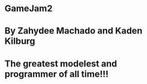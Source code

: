 # GameJam2
# By Zahydee Machado and Kaden Kilburg
# The greatest modelest and programmer of all time!!!